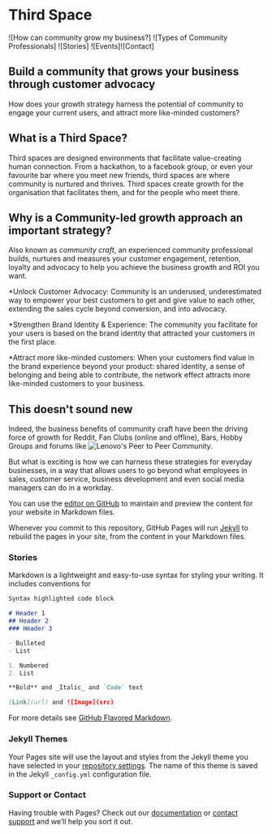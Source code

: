 # Third Space

![How can community grow my business?] ![Types of Community Professionals] ![Stories] ![Events]![Contact]

## Build a community that grows your business through customer advocacy

How does your growth strategy harness the potential of community to engage your current users, and attract more like-minded customers?

## What is a Third Space?
Third spaces are designed environments that facilitate value-creating human connection. From a hackathon, to a facebook group, or even your favourite bar where you meet new friends, third spaces are where community is nurtured and thrives. Third spaces create growth for the organisation that facilitates them, and for the people who meet there.

## Why is a Community-led growth approach an important strategy?
Also known as _community craft_, an experienced community professional builds, nurtures and measures your customer engagement, retention, loyalty and advocacy to help you achieve the business growth and ROI you want.

*Unlock Customer Advocacy: Community is an underused, underestimated way to empower your best customers to get and give value to each other, extending the sales cycle beyond conversion, and into advocacy. 

*Strengthen Brand Identity & Experience: The community you facilitate for your users is based on the brand identity that attracted your customers in the first place. 

*Attract more like-minded customers: When your customers find value in the brand experience beyond your product: shared identity, a sense of belonging and being able to contribute, the network effect attracts more like-minded customers to your business.

## This doesn't sound new
Indeed, the business benefits of community craft have been the driving force of growth for Reddit, Fan Clubs (online and offline), Bars, Hobby Groups and forums like ![Lenovo's Peer to Peer Community](https://forums.lenovo.com/t5/English-Community/ct-p/Community-EN).

But what is exciting is how we can harness these strategies for everyday businesses, in a way that allows users to go beyond what employees in sales, customer service, business development and even social media managers can do in a workday.


You can use the [editor on GitHub](https://github.com/keziahq/thirdspace/edit/master/README.md) to maintain and preview the content for your website in Markdown files.

Whenever you commit to this repository, GitHub Pages will run [Jekyll](https://jekyllrb.com/) to rebuild the pages in your site, from the content in your Markdown files.

### Stories

Markdown is a lightweight and easy-to-use syntax for styling your writing. It includes conventions for

```markdown
Syntax highlighted code block

# Header 1
## Header 2
### Header 3

- Bulleted
- List

1. Numbered
2. List

**Bold** and _Italic_ and `Code` text

[Link](url) and ![Image](src)
```

For more details see [GitHub Flavored Markdown](https://guides.github.com/features/mastering-markdown/).

### Jekyll Themes

Your Pages site will use the layout and styles from the Jekyll theme you have selected in your [repository settings](https://github.com/keziahq/thirdspace/settings). The name of this theme is saved in the Jekyll `_config.yml` configuration file.

### Support or Contact

Having trouble with Pages? Check out our [documentation](https://help.github.com/categories/github-pages-basics/) or [contact support](https://github.com/contact) and we’ll help you sort it out.
